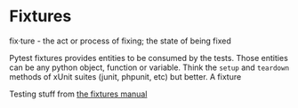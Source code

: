 # Fixtures
fix·​ture - the act or process of fixing; the state of being fixed

Pytest fixtures provides entities to be consumed by the tests. Those entities
can be any python object, function or variable. Think the `setup` and `teardown`
methods of xUnit suites (junit, phpunit, etc) but better. A fixture 

 

Testing stuff from [the fixtures manual](https://docs.pytest.org/en/latest/fixture.html)